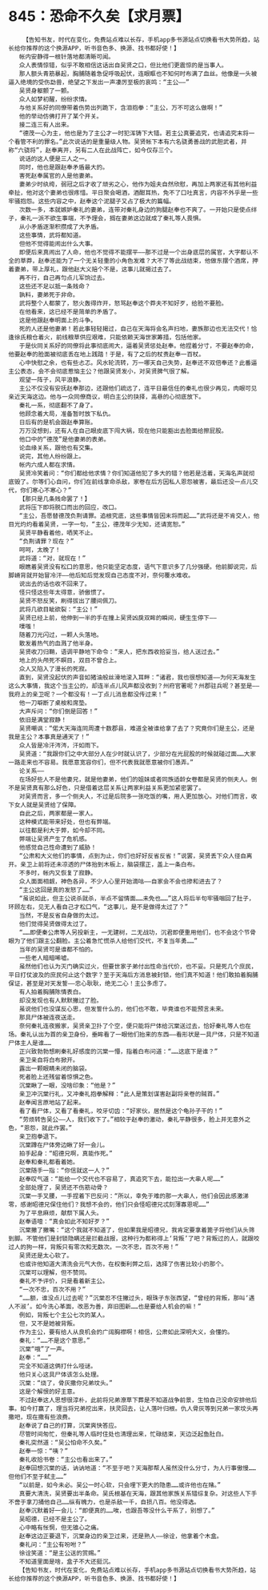 # 845：恐命不久矣【求月票】
        【告知书友，时代在变化，免费站点难以长存，手机app多书源站点切换看书大势所趋，站长给你推荐的这个换源APP，听书音色多、换源、找书都好使！】
       帐内安静得一根针落地都清晰可闻。
       众人表情惊错，似乎不敢相信这话出自吴贤之口，但比他们更震惊的是当事人。
       那人额头青筋暴起，胸脯随着急促呼吸起伏，连眼眶也不知何时布满了血丝。他像是一头被逼入绝境的受伤勐兽，绝望之下发出一声凄厉至极的哀鸣：“主公——”
       吴贤身躯颤了一颤。
       众人如梦初醒，纷纷求情。
       与他关系好的同僚带着伤势出列跪下，含泪抱拳：“主公，万不可这么做啊！”
       他的举动仿佛打开了某个开关。
       接二连三有人出来。
       “德茂一心为主，他也是为了主公才一时犯浑铸下大错。若主公真要追究，也请追究末将一个看管不利的罪名。”此次说话的是重量级人物。吴贤帐下本有六名骁勇善战的武胆武者，并称“六骁将”，赵奉离开，另有二人在此战阵亡，如今仅存三个。
       说话的这人便是三人之一。
       同时，他也是跟赵奉矛盾最大的。
       害死赵奉属官的人是他妻弟。
       妻弟少时纨绔，弱冠之后才收了顽劣之心，他作为姐夫自然欣慰，再加上两家还有其他利益牵扯，他对这个妻弟也很疼惜。平日聚会喝酒，酒酣耳热，免不了口吐真言，内容不外乎是一些牢骚抱怨。这些内容之中，赵奉这个泥腿子又占了极大的篇幅。
       次数一多，本就嫉妒秦礼的妻弟，连带对秦礼身边的狗腿赵奉也不爽了。一开始只是使点绊子，秦礼一派不欲生事端，不予理会，搁在妻弟这边就成了秦礼等人畏惧。
       从小矛盾逐渐积攒成了大矛盾。
       这些事情，武将都知道。
       但他不觉得能闹出什么大事。
       即便后来真闹出了人命，他也不觉得不能摆平——那不过是一个出身底层的属官，大字都认不全的草莽，赵奉还能为了一个无关轻重的小角色发难？大不了等此战结束，他做东摆个酒席，押着妻弟，带上厚礼，跟他赵大义赔个不是，这事儿就揭过去了。
       再不行，自己再匀点儿军饷过去。
       这些还不足以抵一条贱命？
       孰料，妻弟死于非命。
       武将整个人都蒙了，怒火轰得炸开，怒骂赵奉这个莽夫不知好歹，给脸不要脸。
       在他看来，这已经不是简单的矛盾了。
       这是他跟赵奉明面上的斗争。
       死的人还是他妻弟！若此事轻轻揭过，自己在天海将会名声扫地，妻族那边也无法交代！恰逢徐氏粮仓着火，前线粮草供应艰难，只能依赖天海世家筹措，包括他家。
       于是伙同关系好的同僚将此事彻底闹大，逼着吴贤惩处赵奉。他捏着分寸，不要赵奉的命，他要赵奉的脸面被彻底丢在地上践踏！于是，有了之后的杖责赵奉一百杖。
       心中快慰之余，也有些忐忑。风水轮流转，万一哪天自己失势，赵奉还不双倍奉还？此番逼主公表态，会不会彻底惹恼主公？他跟吴贤发小，对吴贤脾气很了解。
       观望一阵子，风平浪静。
       主公不仅没有安抚赵奉那边，还跟他们疏远了，连平日最信任的秦礼也很少再见，肉眼可见亲近天海这边。他与一众同僚商议，明白主公的抉择，高悬的心彻底放下。
       秦礼一系，彻底翻不了身了。
       他顾念着大局，准备暂时放下私仇。
       日后有的是机会跟赵奉算账。
       万万没想到，还有人在自己眼皮底下闯大祸，现在他只能豁出去脸面给擦屁股。
       他口中的“德茂”是他妻弟的表弟。
       论血缘关系，跟他也有交集。
       说完，其他人纷纷跟上。
       帐内六成人都在求情。
       吴贤冷笑着问：“你们都给他求情？你们知道他犯了多大的错？他若是活着，天海名声就彻底毁了。尔等们心自问，你们在前线拿命杀敌，家卷在后方因私人恩怨被害，最后还没一点儿交代，你们寒心不寒心？”
       【那只是几条贱命罢了！】
       武将压下即将脱口而出的回应，改口。
       “主公，吾愿替德茂负荆请罪。追根究底，这些事情皆因末将而起……”武将还是不肯交人，他目光灼灼看着吴贤，一字一句，“主公，德茂年少无知，还请宽恕。”
       吴贤平静看着他，哂笑不止。
       “负荆请罪？现在？”
       呵呵，太晚了！
       武将道：“对，就现在！”
       眼瞧着吴贤没有松口的意思，他只能坚定态度，语气下意识多了几分强硬。他前脚说完，后脚嵴背就开始冒冷汗——他后知后觉发现自己态度不对，奈何覆水难收。
       说出去的话也收不回来了。
       怪只怪这些年太得意，骄傲惯了。
       吴贤不怒反笑，刷得拔出了腰间佩刀。
       武将几欲目眦欲裂：“主公！”
       吴贤已经上前，他伸到一半的手在撞上吴贤凶戾双眸的瞬间，硬生生停下——
       噗嗤！
       随着刀光闪过，一颗人头落地。
       散发着热气的血溅了他半身。
       吴贤收刀归鞘，语调平静地下命令：“来人，把东西收拾妥当，给人送过去。”
       地上的头颅死不瞑目，双目不曾合上。
       众人又陷入了漫长的死寂。
       直到，吴贤没起伏的声音如猪油般丝滑地滚入耳畔：“诸君，我也很想知道——为何天海发生这么大事情，我这个当主公的，却连半点儿风声都没收到？州府官署呢？州郡驻兵呢？甚至是——我府上的亲卫呢？一个都没有！一丁点儿消息都没传过来！”
       他一刀噼断了桌桉和席垫。
       大声斥问：“你们倒是回答！”
       依旧是满堂寂静！
       吴贤嘲讽：“偌大天海连同周遭十数郡县，难道全被谁给拿了去了？究竟你们是主公，还是我是主公？本事真是通天了！”
       众人皆是冷汗涔涔，汗如雨下。
       吴贤道：“我跟你们之中大部分人在少时就认识了，少部分在光屁股的时候就碰过面……大家一路走来也不容易。我愿意宽容你们，但不代表我就愿意被你们愚弄。”
       论关系——
       在场好些人不是他妻兄，就是他妻弟，他们的姐妹或者同族适龄女卷都是吴贤的侧夫人。倒不是吴贤真有那么好色，只是借着这层关系让两家利益关系更加紧密罢了。
       对吴贤而言，多一个侧夫人，不过是后院多一张吃饭的嘴，用人更加放心。对他们而言，收下女人就是吴贤给了保障。
       自此之后，两家都是一家人。
       这种模式能带来好处，但也有弊端。
       以往都是利大于弊，如今却不同。
       弊端让吴贤产生了危机感。
       他感觉自己性命遭到了威胁！
       “公肃和大义他们的事情，点到为止，你们也好好反省反省！”说罢，吴贤丢下众人径自离开。亲卫上前将还未凉透的尸体抬到木板上，脑袋摆正，盖上一条白布。
       不多时，帐内又恢复了寂静。
       众人面面相觑，神色各异，不少人心里开始滴咕——自家会不会也掺和进去了？
       “主公这回是真的发怒了……”
       “虽说如此，但主公说杀就杀，半点不留情面……未免也……”这人将后半句牢骚咽回了肚子，环顾左右，见无人看自己才松口气，“这事儿，是不是做得太过了？”
       当然，不是反省自身做的太过。
       他们觉得吴贤做得太过了。
       “……即便秦公肃等人另投新主，一无建树，二无战功，沉君即便重用他们，也不会这个节骨眼为了他们跟主公翻脸。主公着急忙慌杀人给他们交代，不复当年勇……”
       当年的吴贤可是谁都不怕的。
       一些老人暗暗唏嘘。
       虽然他们也认为灭门确实过火，但要世家子弟付出性命当代价，也不妥。只是死几个庶民，平日打仗波及的庶民何止这个数字？至于天海后方消息被封锁，他们真不知道！他们敢拍着胸脯保证，甚至是对天发誓——忠心耿耿，绝无二心！主公多虑了。
       有人拍着胸脯陈情表白。
       却没发现也有人默默撇过了脸。
       虽说他们也没谋反心思，但发誓什么的，他们也不敢，毕竟谁也不能预言未来。
       那具尸体被连夜送走。
       奈何秦礼连夜搬家，吴贤亲卫扑了个空，便只能将尸体给沉棠送过去，恰好秦礼等人也在场。秦礼认出为首的亲卫身份，垂眸看了一眼他们抬来的东西——看形状是一具尸体，只是不知道尸体主人是谁……
       正兴致勃勃想刷秦礼好感度的沉棠一懵，指着白布问道：“……这底下是谁？”
       亲卫亲自将白布掀开。
       露出一颗眼睛未闭的脑袋。
       死者脸上还残留着惊惧之色。
       沉棠瞅了一眼，没啥印象：“他是？”
       亲卫冲沉棠行礼，又冲秦礼抱拳解释：“此人是策划谋害赵副将亲卷的贼首。”
       赵奉闻言原地站了起来。
       看了看尸体，又看了看秦礼，咬牙切齿：“好家伙，居然是这个龟孙子干的！”
       “劳烦转告吴公——人，我们收下了。”相较于赵奉的激动，秦礼平静很多，脸上并无意外之色，“恩怨，就此作罢。”
       亲卫抱拳退下。
       沉棠蹲在尸体旁边瞅了好一会儿。
       拍手起身：“昭德兄啊，真能作死。”
       赵奉和秦礼都看着她。
       沉棠随手一指：“你信就这一人？”
       赵奉叹气道：“能给一个交代也不容易了，真追究下去，能拉出一大串人呢……”
       全部处理了，吴贤还不伤筋动骨？
       沉棠一手叉腰，一手捏着下巴反问：“所以，幸免于难的那一大串人，他们会因此感激涕零，感谢昭德兄保住他们？我想不会的，他们只会怪昭德兄忒刻薄寡恩呢……”
       为了平息麻烦，献祭下属人头。
       赵奉语噎：“真会如此不知好歹？”
       沉棠撇了撇嘴：“这个我就不知道了，但如果我是昭德兄，我肯定要拿着篦子将他们从头筛到脚。不管他们是封锁隐瞒还是拦截战报，这种行为都称得上‘背叛’了吧？背叛过的人，就跟咬过人的狗一样，背叛只有零次和无数次。一次不忠，百次不用！”
       吴贤还是太心软了。
       也或许他知道大清洗会元气大伤，在权衡利弊之后，选择了伤害比较小的那个。
       沉棠可以理解，但不赞同。
       秦礼不予评价，只是看着新主公。
       “一次不忠，百次不用？”
       “……额，谁没点儿过去呢？”沉棠忍不住撇过头，眼珠子东张西望，“曾经的背叛，那叫‘遇人不淑’。如今洗心革面，改恶为善，弃旧图新……也是要给人机会的嘛！”
       例如，背叛七个主公七次的某人。
       但，又不是她被背叛。
       作为主公，要有给人从良机会的广阔胸襟啊！相信，公肃如此深明大义，会懂的。
       秦礼：“……不是这个意思。”
       沉棠“哦”了一声。
       赵奉：“……”
       完全不知道这俩打什么哑谜。
       他只关心这具尸体该怎么处理。
       沉棠：“烧了，骨灰撒你兄弟坟头。”
       这是个解恨的好主意。
       不过赵奉这人思想很淳朴，此前将兄弟潦草下葬是不知道战争前景，生怕自己没命安排他后事。如今打赢了，理当将兄弟挖出来，扶灵回去，让人落叶归根。仇人骨灰等到兄弟一家坟头再撒吧，现在撒有些浪费。
       赵奉说了自己的打算，沉棠爽快答应。
       尽管时间匆忙，但秦礼等人临时住处也清理出来，忙碌结束，天边泛起鱼肚白。
       秦礼突然道：“吴公怕命不久矣。”
       赵奉一惊：“咦？”
       秦礼收拾书卷：“主公也看出来了。”
       赵奉回想沉棠的话，讷讷地道：“不至于吧？天海那帮人虽然没什么分寸，为人行事傲慢……但他们不至于弑主……”
       “以前是，如今未必。吴公一时心软，只会埋下更大的隐患……或许他也在赌。”
       真要大清洗，吴贤要出半条命。吴氏根基在天海，跟其他家族关系错综复杂。对这些人下手不啻于拿刀捅他自己……纵有魄力，也是杀敌一千，自损八百。他没得选。
       赵奉沉默着好一会儿：“即便真的……唉，也跟吾等没什么干系了，别想了。”
       吴昭德，已经不是主公了。
       心中略有怅惘，但无锥心之痛。
       赵奉这边正要退下，沉棠身边的亲卫过来，还是熟人——徐诠，他拿着个木盒。
       秦礼问：“主公有吩咐？”
       徐诠笑道：“是主公送的赏赐。”
       不知道里面是啥，盒子不大还挺沉。
       【告知书友，时代在变化，免费站点难以长存，手机app多书源站点切换看书大势所趋，站长给你推荐的这个换源APP，听书音色多、换源、找书都好使！】